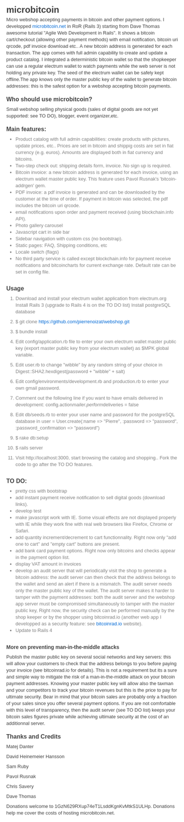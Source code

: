 <html>
<head>
<meta http-equiv="Content-Type" content="text/html; charset=utf-8" />
<meta name="generated-by" content="Markdown PRO, http://markdownpro.com"/>
<title></title>
<style type="text/css">
html,body{margin:0;padding:0;}
body {padding: 20px}
h1,h2,h3,h4,h5,h6,p,blockquote,pre,a,abbr,acronym,address,cite,code,del,dfn,em,img,q,s,samp,small,strike,strong,sub,sup,tt,var,dd,dl,dt,li,ol,ul,fieldset,form,label,legend,button,table,caption,tbody,tfoot,thead,tr,th,td{margin:0;padding:0;border:0;font-weight:normal;font-style:normal;font-size:100%;line-height:1;font-family:inherit;}
table{border-collapse:collapse;border-spacing:0;}
ol,ul{list-style:none;}
q:before,q:after,blockquote:before,blockquote:after{content:"";}
html{overflow-y:scroll;font-size:100%;-webkit-text-size-adjust:100%;-ms-text-size-adjust:100%;}
a:focus{outline:thin dotted;}
a:hover,a:active{outline:0;}
article,aside,details,figcaption,figure,footer,header,hgroup,nav,section{display:block;}
audio,canvas,video{display:inline-block;*display:inline;*zoom:1;}
audio:not([controls]){display:none;}
sub,sup{font-size:75%;line-height:0;position:relative;vertical-align:baseline;}
sup{top:-0.5em;}
sub{bottom:-0.25em;}
img{border:0;-ms-interpolation-mode:bicubic;}
button,input,select,textarea{font-size:100%;margin:0;vertical-align:baseline;*vertical-align:middle;}
button,input{line-height:normal;*overflow:visible;}
button::-moz-focus-inner,input::-moz-focus-inner{border:0;padding:0;}
button,input[type="button"],input[type="reset"],input[type="submit"]{cursor:pointer;-webkit-appearance:button;}
input[type="search"]{-webkit-appearance:textfield;-webkit-box-sizing:content-box;-moz-box-sizing:content-box;box-sizing:content-box;}
input[type="search"]::-webkit-search-decoration{-webkit-appearance:none;}
textarea{overflow:auto;vertical-align:top;}
html,body{background-color:#ffffff;}
body{margin:0;font-family:"Helvetica Neue",Helvetica,Arial,sans-serif;font-size:13px;font-weight:normal;line-height:18px;color:#404040;}
.container{width:940px;margin-left:auto;margin-right:auto;zoom:1;}.container:before,.container:after{display:table;content:"";zoom:1;*display:inline;}
.container:after{clear:both;}
.container-fluid{position:relative;min-width:940px;padding-left:20px;padding-right:20px;zoom:1;}.container-fluid:before,.container-fluid:after{display:table;content:"";zoom:1;*display:inline;}
.container-fluid:after{clear:both;}
.container-fluid>.sidebar{float:left;width:220px;}
.container-fluid>.content{margin-left:240px;}
a{color:#0069d6;text-decoration:none;line-height:inherit;font-weight:inherit;}a:hover{color:#00438a;text-decoration:underline;}
.pull-right{float:right;}
.pull-left{float:left;}
.hide{display:none;}
.show{display:block;}
.row{zoom:1;margin-left:-20px;}.row:before,.row:after{display:table;content:"";zoom:1;*display:inline;}
.row:after{clear:both;}
p{font-size:13px;font-weight:normal;line-height:18px;margin-bottom:9px;}p small{font-size:11px;color:#bfbfbf;}
h1,h2,h3,h4,h5,h6{font-weight:bold;color:#404040;}h1 small,h2 small,h3 small,h4 small,h5 small,h6 small{color:#bfbfbf;}
h1{margin-bottom:18px;font-size:30px;line-height:36px;}h1 small{font-size:18px;}
h2{font-size:24px;line-height:36px;}h2 small{font-size:14px;}
h3,h4,h5,h6{line-height:36px;}
h3{font-size:18px;}h3 small{font-size:14px;}
h4{font-size:16px;}h4 small{font-size:12px;}
h5{font-size:14px;}
h6{font-size:13px;color:#bfbfbf;text-transform:uppercase;}
ul,ol{margin:0 0 18px 25px;}
ul ul,ul ol,ol ol,ol ul{margin-bottom:0;}
ul{list-style:disc;}
ol{list-style:decimal;}
li{line-height:18px;color:#808080;}
ul.unstyled{list-style:none;margin-left:0;}
dl{margin-bottom:18px;}dl dt,dl dd{line-height:18px;}
dl dt{font-weight:bold;}
dl dd{margin-left:9px;}
hr{margin:20px 0 19px;border:0;border-bottom:1px solid #eee;}
strong{font-style:inherit;font-weight:bold;}
em{font-style:italic;font-weight:inherit;line-height:inherit;}
.muted{color:#bfbfbf;}
blockquote{margin-bottom:18px;border-left:5px solid #eee;padding-left:15px;}blockquote p{font-size:14px;font-weight:300;line-height:18px;margin-bottom:0;}
blockquote small{display:block;font-size:12px;font-weight:300;line-height:18px;color:#bfbfbf;}blockquote small:before{content:'\2014 \00A0';}
address{display:block;line-height:18px;margin-bottom:18px;}
code,pre{padding:0 3px 2px;font-family:Monaco, Andale Mono, Courier New, monospace;font-size:12px;-webkit-border-radius:3px;-moz-border-radius:3px;border-radius:3px;}
code{padding:1px 3px;}
pre{background-color:#f5f5f5;display:block;padding:8.5px;margin:0 0 18px;line-height:18px;font-size:12px;border:1px solid #ccc;border:1px solid rgba(0, 0, 0, 0.15);-webkit-border-radius:3px;-moz-border-radius:3px;border-radius:3px;white-space:pre;white-space:pre-wrap;word-wrap:break-word;}
form{margin-bottom:18px;}
fieldset{margin-bottom:18px;padding-top:18px;}fieldset legend{display:block;padding-left:150px;font-size:19.5px;line-height:1;color:#404040;*padding:0 0 5px 145px;*line-height:1.5;}
form .clearfix{margin-bottom:18px;zoom:1;}form .clearfix:before,form .clearfix:after{display:table;content:"";zoom:1;*display:inline;}
form .clearfix:after{clear:both;}
label,input,select,textarea{font-family:"Helvetica Neue",Helvetica,Arial,sans-serif;font-size:13px;font-weight:normal;line-height:normal;}
label{padding-top:6px;font-size:13px;line-height:18px;float:left;width:130px;text-align:right;color:#404040;}
form .input{margin-left:150px;}
input[type=checkbox],input[type=radio]{cursor:pointer;}
input,textarea,select,.uneditable-input{display:inline-block;width:210px;height:18px;padding:4px;font-size:13px;line-height:18px;color:#808080;border:1px solid #ccc;-webkit-border-radius:3px;-moz-border-radius:3px;border-radius:3px;}
input[type=checkbox],input[type=radio]{width:auto;height:auto;padding:0;margin:3px 0;*margin-top:0;line-height:normal;border:none;}
input[type=file]{background-color:#ffffff;padding:initial;border:initial;line-height:initial;-webkit-box-shadow:none;-moz-box-shadow:none;box-shadow:none;}
input[type=button],input[type=reset],input[type=submit]{width:auto;height:auto;}
select,input[type=file]{height:27px;line-height:27px;*margin-top:4px;}
select[multiple]{height:inherit;}
textarea{height:auto;}
.uneditable-input{background-color:#ffffff;display:block;border-color:#eee;-webkit-box-shadow:inset 0 1px 2px rgba(0, 0, 0, 0.025);-moz-box-shadow:inset 0 1px 2px rgba(0, 0, 0, 0.025);box-shadow:inset 0 1px 2px rgba(0, 0, 0, 0.025);cursor:not-allowed;}
:-moz-placeholder{color:#bfbfbf;}
::-webkit-input-placeholder{color:#bfbfbf;}
input,textarea{-webkit-transition:border linear 0.2s,box-shadow linear 0.2s;-moz-transition:border linear 0.2s,box-shadow linear 0.2s;-ms-transition:border linear 0.2s,box-shadow linear 0.2s;-o-transition:border linear 0.2s,box-shadow linear 0.2s;transition:border linear 0.2s,box-shadow linear 0.2s;-webkit-box-shadow:inset 0 1px 3px rgba(0, 0, 0, 0.1);-moz-box-shadow:inset 0 1px 3px rgba(0, 0, 0, 0.1);box-shadow:inset 0 1px 3px rgba(0, 0, 0, 0.1);}
input:focus,textarea:focus{outline:0;border-color:rgba(82, 168, 236, 0.8);-webkit-box-shadow:inset 0 1px 3px rgba(0, 0, 0, 0.1),0 0 8px rgba(82, 168, 236, 0.6);-moz-box-shadow:inset 0 1px 3px rgba(0, 0, 0, 0.1),0 0 8px rgba(82, 168, 236, 0.6);box-shadow:inset 0 1px 3px rgba(0, 0, 0, 0.1),0 0 8px rgba(82, 168, 236, 0.6);}
input[type=file]:focus,input[type=checkbox]:focus,select:focus{-webkit-box-shadow:none;-moz-box-shadow:none;box-shadow:none;outline:1px dotted #666;}
form div.clearfix.error{background:#fae5e3;padding:10px 0;margin:-10px 0 10px;-webkit-border-radius:4px;-moz-border-radius:4px;border-radius:4px;}form div.clearfix.error>label,form div.clearfix.error span.help-inline,form div.clearfix.error span.help-block{color:#9d261d;}
form div.clearfix.error input,form div.clearfix.error textarea{border-color:#c87872;-webkit-box-shadow:0 0 3px rgba(171, 41, 32, 0.25);-moz-box-shadow:0 0 3px rgba(171, 41, 32, 0.25);box-shadow:0 0 3px rgba(171, 41, 32, 0.25);}form div.clearfix.error input:focus,form div.clearfix.error textarea:focus{border-color:#b9554d;-webkit-box-shadow:0 0 6px rgba(171, 41, 32, 0.5);-moz-box-shadow:0 0 6px rgba(171, 41, 32, 0.5);box-shadow:0 0 6px rgba(171, 41, 32, 0.5);}
form div.clearfix.error .input-prepend span.add-on,form div.clearfix.error .input-append span.add-on{background:#f4c8c5;border-color:#c87872;color:#b9554d;}
table{width:100%;margin-bottom:18px;padding:0;border-collapse:separate;*border-collapse:collapse;font-size:13px;border:1px solid #ddd;-webkit-border-radius:4px;-moz-border-radius:4px;border-radius:4px;}table th,table td{padding:10px 10px 9px;line-height:18px;text-align:left;}
table th{padding-top:9px;font-weight:bold;vertical-align:middle;border-bottom:1px solid #ddd;}
table td{vertical-align:top;}
table th+th,table td+td{border-left:1px solid #ddd;}
table tr+tr td{border-top:1px solid #ddd;}
table tbody tr:first-child td:first-child{-webkit-border-radius:4px 0 0 0;-moz-border-radius:4px 0 0 0;border-radius:4px 0 0 0;}
table tbody tr:first-child td:last-child{-webkit-border-radius:0 4px 0 0;-moz-border-radius:0 4px 0 0;border-radius:0 4px 0 0;}
table tbody tr:last-child td:first-child{-webkit-border-radius:0 0 0 4px;-moz-border-radius:0 0 0 4px;border-radius:0 0 0 4px;}
table tbody tr:last-child td:last-child{-webkit-border-radius:0 0 4px 0;-moz-border-radius:0 0 4px 0;border-radius:0 0 4px 0;}
.zebra-striped tbody tr:nth-child(odd) td{background-color:#f9f9f9;}
.zebra-striped tbody tr:hover td{background-color:#f5f5f5;}
.zebra-striped .header{cursor:pointer;}.zebra-striped .header:after{content:"";float:right;margin-top:7px;border-width:0 4px 4px;border-style:solid;border-color:#000 transparent;visibility:hidden;}
.zebra-striped .header:hover:after{visibility:visible;}
footer{margin-top:17px;padding-top:17px;border-top:1px solid #eee;}
.page-header{margin-bottom:17px;border-bottom:1px solid #ddd;-webkit-box-shadow:0 1px 0 rgba(255, 255, 255, 0.5);-moz-box-shadow:0 1px 0 rgba(255, 255, 255, 0.5);box-shadow:0 1px 0 rgba(255, 255, 255, 0.5);}.page-header h1{margin-bottom:8px;}
.close{float:right;color:#000000;font-size:20px;font-weight:bold;line-height:13.5px;text-shadow:0 1px 0 #ffffff;filter:alpha(opacity=20);-khtml-opacity:0.2;-moz-opacity:0.2;opacity:0.2;}.close:hover{color:#000000;text-decoration:none;filter:alpha(opacity=40);-khtml-opacity:0.4;-moz-opacity:0.4;opacity:0.4;}

pre {
	padding: 0;
	margin: 10px 0px 10px;
	overflow: auto; /*--If the Code exceeds the width, a scrolling is available--*/
	overflow-Y: hidden;  /*--Hides vertical scroll created by IE--*/
}
pre code {
	margin: 5px;  /*--Left Margin--*/
	padding: 0px;
	display: block;
    line-height: 18px;
}
.center { text-align:center}
.left {text-align:left}
.right {text-align:right}

</style><style type="text/css">
body {
	font-family: "Geneva", Arial, sans-serif;
	font-size: 13px;
	margin: 10px;
}

a, a:visited {
	color: #09c;
}

a:hover {
	color: #336699;
	text-decoration: none;
}

h1 {
	margin: 0px 0px 10px;	
	font-weight: bold;
}

h2 {
	border-bottom: 2px dotted #ccc;
	margin: 5px 0px 15px;	
}

h6 {
	color: #09c;
}

blockquote {
	font-family: "Georgia", Courier New, courier, sans-serif;
	background: #efefef;
	padding: 5px 10px;
	border: solid 1px #ddd;
	margin: 15px;
	-webkit-border-radius:6px;
	-moz-border-radius:6px;
	border-radius:6px;
	color:  #333;
	
}

ul, ol {
	margin-bottom: 15px;
}

li {
	padding: 3px;
}



code {
	background-color: #f1f1f1;
    color: #336699;
}

pre {
	background-color: #f1f1f1;
}

pre > code {
	margin: 0px;
	padding: 5px;
	border: 0px;
	background-color: #f1f1f1;
}


</style></head>
<body>
<h2>microbitcoin</h2>



<p>Micro webshop accepting payments in bitcoin and other payment options.
I developped <a href="http://microbitcoin.net">microbitcoin.net</a> in RoR (Rails 3) starting from Dave Thomas awesome tutorial &quot;Agile Web Development in Rails&quot;. It shows a bitcoin cart/checkout (allowing other payment methods) with email notification, bitcoin uri qrcode, pdf invoice download etc.. A new bitcoin address is generated for each transaction. The app comes with full admin capability to create and update a product catalog. I integrated a deterministic bitcoin wallet so that the shopkeeper can use a regular electrum wallet to watch payments while the web server is not holding any private key. The seed of the electrum wallet can be safely kept offline.The app knows only the master public key of the wallet to generate bitcoin addresses: this is the safest option for a webshop accepting bitcoin payments.</p>

<h4>Who should use microbitcoin?</h4>

<p>Small webshop selling physical goods (sales of digital goods are not yet supported: see TO DO), blogger, event organizer,etc.</p>

<h4>Main features:</h4>

<ul>
<li>Product catalog with full admin capabilities: create products with pictures, update prices, etc.. 
Prices are set in bitcoin and shippig costs are set in fiat currency (e.g. euros). Amounts are displayed both in fiat currency and bitcoins.<br></li>
<li>Two-step check out: shipping details form, invoice. No sign up is required.<br></li>
<li>Bitcoin invoice: a new bitcoin address is generated for each invoice, using an electrum wallet master public key. This feature uses Pavol Rusnak&#39;s &#39;bitcoin-addrgen&#39; gem.</li>
<li>PDF invoice: a pdf invoice is generated and can be downloaded by the customer at the time of order. If payment in bitcoin was selected, the pdf includes the bitcoin uri qrcode.</li>
<li>email notifications upon order and payment received (using blockchain.info API).</li>
<li>Photo gallery carousel</li>
<li>Javascript cart in side bar</li>
<li>Sidebar navigation with custom css (no bootstrap).</li>
<li>Static pages: FAQ, Shipping conditions, etc</li>
<li>Locale switch (flags)</li>
<li>No third party service is called except blockchain.info for payment receive notifications and bitcoincharts for current exchange rate. Default rate can be set in config file.</li>
</ul>

<h4>Usage</h4>

<ol>
<li><p>Download and install your electrum wallet application from electrum.org
Install Rails 3 (upgrade to Rails 4 is on the TO DO list)
Install postgreSQL database</p></li>
<li><p>$ git clone <a href="https://github.com/pierrenoizat/webshop.git">https://github.com/pierrenoizat/webshop.git</a></p></li>
<li><p>$ bundle install</p></li>
<li><p>Edit config/application.rb file to enter your own electrum wallet master public key (export master public key from your electrum wallet) as $MPK global variable.</p></li>
<li><p>Edit user.rb to change &quot;wibble&quot; by any random string of your choice in
Digest::SHA2.hexdigest(password + &quot;wibble&quot; + salt)</p></li>
<li><p>Edit config/environments/development.rb and production.rb to enter your own gmail password.</p></li>
<li><p>Comment out the following line if you want to have emails delivered in development:
config.action<em>mailer.perform</em>deliveries = false</p></li>
<li><p>Edit db/seeds.rb to enter your user name and password for the postgreSQL database in
user = User.create(:name =&gt; &quot;Pierre&quot;, :password =&gt; &quot;password&quot;, :password_confirmation =&gt; &quot;password&quot;)</p></li>
<li><p>$ rake db:setup</p></li>
<li><p>$ rails server</p></li>
<li><p>Visit http://localhost:3000, start browsing the catalog and shopping..
Fork the code to go after the TO DO features.</p></li>
</ol>

<h4>TO DO:</h4>

<ul>
<li>pretty css with bootstrap</li>
<li>add instant payment receive notification to sell digital goods (download links).</li>
<li>develop test</li>
<li>make javascript work with IE. Some visual effects are not displayed properly with IE while they work fine with real web browsers like Firefox, Chrome or Safari.</li>
<li>add quantity increment/decrement to cart functionnality. Right now only &quot;add one to cart&quot; and &quot;empty cart&quot; buttons are present.</li>
<li>add bank card payment options. Right now only bitcoins and checks appear in the payment option list.</li>
<li>display VAT amount in invoices</li>
<li>develop an audit server that will periodically visit the shop to generate a bitcoin address: the audit server can then check that the address belongs to the wallet and send an alert if there is a mismatch. The audit server needs only the master public key of the wallet. The audit server makes it harder to tamper with the payment addresses: both the audit server and the webshop app server must be compromised simultaneously to tamper with the master public key, Right now, the security check can be performed manually by the shop keeper or by the shopper using bitcoinrad.io (another web app I developped as a security feature: see <a href="http://www.bitcoinrad.io">bitcoinrad.io</a> website).</li>
<li>Update to Rails 4</li>
</ul>

<h5>More on preventing man-in-the-middle attacks</h5>

<p>Publish the master public key on several social networks and key servers: this will allow your customers to check that the address belongs to you before paying your invoice (see bitcoinrad.io for details). This is not a requirement but its a sure and simple way to mitigate the risk of a man-in-the-middle attack on your bitcoin payment addresses. Knowing your master public key will allow also the taxman and your competitors to track your bitcoin revenues but this is the price to pay for ultimate security. Bear in mind that your bitcoin sales are probably only a fraction of your sales since you offer several payment options. If you are not comfortable with this level of transparency, then the audit server (see TO DO list) keeps your bitcoin sales figures private while achieving ultimate security at the cost of an additionnal server.</p>

<h4>Thanks and Credits</h4>

<p>Matej Danter</p>

<p>David Heinemeier Hansson</p>

<p>Sam Ruby</p>

<p>Pavol Rusnak</p>

<p>Chris Savery</p>

<p>Dave Thomas</p>

<p>Donations welcome to 1GzN629RXup74eT1LsddKgnKvMtkS1ULHp. Donations help me cover the costs of hosting microbitcoin.net.</p>

</body>
</html>